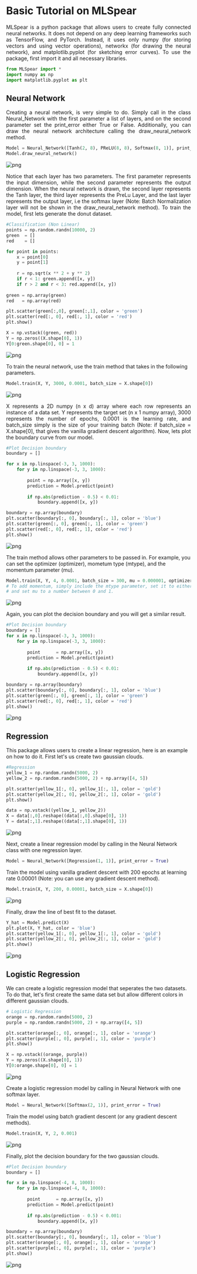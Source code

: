 # Basic Tutorial on MLSpear

<div style="text-align: justify">MLSpear is a python package that allows users to create fully connected neural networks. It does not depend on any deep learning frameworks such as TensorFlow, and PyTorch. Instead, it uses only numpy (for storing vectors and using vector operations), networkx (for drawing the neural network), and matplotlib.pyplot (for sketching error curves). To use the package, first import it and all necessary libraries.</div>


```python
from MLSpear import *
import numpy as np
import matplotlib.pyplot as plt
```

## Neural Network

<div style="text-align: justify">Creating a neural network, is very simple to do. Simply call in the class Neural_Network with the first parameter a list of layers, and on the second parameter set the print_error either True or False. Additionally, you can draw the neural network architecture calling the draw_neural_network method.</div>


```python
Model = Neural_Network([Tanh(2, 8), PReLU(8, 8), Softmax(8, 1)], print_error = True)
Model.draw_neural_network()
```


![png](output_5_0.png)


<div style="text-align: justify">Notice that each layer has two parameters. The first parameter represents the input dimension, while the second parameter represents the output dimension. When the neural network is drawn, the second layer represents the Tanh layer, the third layer represents the PreLu Layer, and the last layer represents the output layer, i.e the softmax layer (Note: Batch Normalization layer will not be shown in the draw_neural_network method). To train the model, first lets generate the donut dataset.</div>


```python
#Classification (Non Linear)
points = np.random.randn(10000, 2)
green  = [] 
red    = []

for point in points:
    x = point[0]
    y = point[1]
    
    r = np.sqrt(x ** 2 + y ** 2)
    if r < 1: green.append([x, y])
    if r > 2 and r < 3: red.append([x, y])
    
green = np.array(green)
red   = np.array(red)

plt.scatter(green[:,0], green[:,1], color = 'green')
plt.scatter(red[:, 0], red[:, 1], color = 'red')
plt.show()

X = np.vstack((green, red))
Y = np.zeros((X.shape[0], 1))
Y[0:green.shape[0], 0] = 1
```


![png](output_7_0.png)


To train the neural network, use the train method that takes in the following parameters.


```python
Model.train(X, Y, 3000, 0.0001, batch_size = X.shape[0])
```


![png](output_9_0.png)


<div style="text-align: justify">X represents a 2D numpy (n x d) array where each row represents an instance of a data set. Y represents the target set (n x 1 numpy array), 3000 represents the number of epochs, 0.0001 is the learning rate, and batch_size simply is the size of your training batch (Note: if batch_size = X.shape[0], that gives the vanilla gradient descent algorithm). Now, lets plot the boundary curve from our model. </div>


```python
#Plot Decision boundary
boundary = []

for x in np.linspace(-3, 3, 1000):
    for y in np.linspace(-3, 3, 1000):
        
        point = np.array([x, y])
        prediction = Model.predict(point)
        
        if np.abs(prediction - 0.5) < 0.01:
            boundary.append([x, y])

boundary = np.array(boundary)
plt.scatter(boundary[:, 0], boundary[:, 1], color = 'blue')
plt.scatter(green[:, 0], green[:, 1], color = 'green')
plt.scatter(red[:, 0], red[:, 1], color = 'red')
plt.show()
```


![png](output_11_0.png)


The train method allows other parameters to be passed in. For example, you can set the optimizer (optimizer), mometum type (mtype), and the momentum parameter (mu).


```python
Model.train(X, Y, 4, 0.0001, batch_size = 300, mu = 0.000001, optimizer = 'rmsprop') 
# To add momentum, simply include the mtype parameter, set it to either 'nesterov' or 'conventional',
# and set mu to a number between 0 and 1.
```


![png](output_13_0.png)


Again, you can plot the decision boundary and you will get a similar result.


```python
#Plot Decision boundary
boundary = []
for x in np.linspace(-3, 3, 1000):
    for y in np.linspace(-3, 3, 1000):
        
        point      = np.array([x, y])
        prediction = Model.predict(point)
        
        if np.abs(prediction - 0.5) < 0.01:
            boundary.append([x, y])

boundary = np.array(boundary)
plt.scatter(boundary[:, 0], boundary[:, 1], color = 'blue')
plt.scatter(green[:, 0], green[:, 1], color = 'green')
plt.scatter(red[:, 0], red[:, 1], color = 'red')
plt.show()
```


![png](output_15_0.png)


## Regression

This package allows users to create a linear regression, here is an example on how to do it. First let's us create two gaussian clouds.


```python
#Regression
yellow_1 = np.random.randn(5000, 2)
yellow_2 = np.random.randn(5000, 2) + np.array([4, 5])

plt.scatter(yellow_1[:, 0], yellow_1[:, 1], color = 'gold')
plt.scatter(yellow_2[:, 0], yellow_2[:, 1], color = 'gold')
plt.show()

data = np.vstack((yellow_1, yellow_2))
X = data[:,0].reshape((data[:,0].shape[0], 1))
Y = data[:,1].reshape((data[:,1].shape[0], 1))
```


![png](output_18_0.png)


Next, create a linear regression model by calling in the Neural Network class with one regression layer.


```python
Model = Neural_Network([Regression(1, 1)], print_error = True)
```

Train the model using vanilla gradient descent with 200 epochs at learning rate 0.00001 (Note: you can use any gradient descent method).


```python
Model.train(X, Y, 200, 0.00001, batch_size = X.shape[0])
```


![png](output_22_0.png)


Finally, draw the line of best fit to the dataset.


```python
Y_hat = Model.predict(X)
plt.plot(X, Y_hat, color = 'blue')
plt.scatter(yellow_1[:, 0], yellow_1[:, 1], color = 'gold')
plt.scatter(yellow_2[:, 0], yellow_2[:, 1], color = 'gold')
plt.show()
```


![png](output_24_0.png)


## Logistic Regression

We can create a logistic regression model that seperates the two datasets. To do that, let's first create the same data set but allow different colors in different gaussian clouds.


```python
# Logistic Regression
orange = np.random.randn(5000, 2)
purple = np.random.randn(5000, 2) + np.array([4, 5])

plt.scatter(orange[:, 0], orange[:, 1], color = 'orange')
plt.scatter(purple[:, 0], purple[:, 1], color = 'purple')
plt.show()

X = np.vstack((orange, purple))
Y = np.zeros((X.shape[0], 1))
Y[0:orange.shape[0], 0] = 1
```


![png](output_27_0.png)


Create a logistic regression model by calling in Neural Network with one softmax layer.


```python
Model = Neural_Network([Softmax(2, 1)], print_error = True)
```

Train the model using batch gradient descent (or any gradient descent methods).


```python
Model.train(X, Y, 2, 0.001)
```


![png](output_31_0.png)


Finally, plot the decision boundary for the two gaussian clouds.


```python
#Plot Decision boundary
boundary = []

for x in np.linspace(-4, 8, 1000):
    for y in np.linspace(-4, 8, 1000):
        
        point      = np.array([x, y])
        prediction = Model.predict(point)
        
        if np.abs(prediction - 0.5) < 0.001:
            boundary.append([x, y])

boundary = np.array(boundary)
plt.scatter(boundary[:, 0], boundary[:, 1], color = 'blue')
plt.scatter(orange[:, 0], orange[:, 1], color = 'orange')
plt.scatter(purple[:, 0], purple[:, 1], color = 'purple')
plt.show()
```


![png](output_33_0.png)

